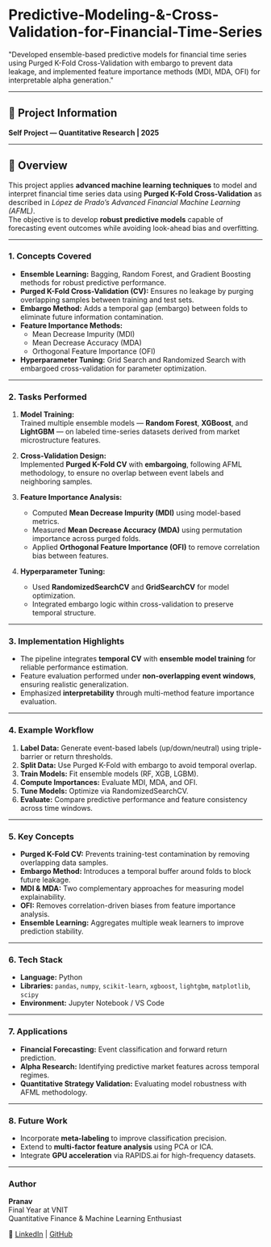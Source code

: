 # Predictive-Modeling-&-Cross-Validation-for-Financial-Time-Series  
"Developed ensemble-based predictive models for financial time series using Purged K-Fold Cross-Validation with embargo to prevent data leakage, and implemented feature importance methods (MDI, MDA, OFI) for interpretable alpha generation."

---

## 📁 Project Information  
**Self Project — Quantitative Research | 2025**  

---

## 🧠 Overview  
This project applies **advanced machine learning techniques** to model and interpret financial time series data using **Purged K-Fold Cross-Validation** as described in *López de Prado’s Advanced Financial Machine Learning (AFML)*.  
The objective is to develop **robust predictive models** capable of forecasting event outcomes while avoiding look-ahead bias and overfitting.  

---

### 1. **Concepts Covered**
- **Ensemble Learning:** Bagging, Random Forest, and Gradient Boosting methods for robust predictive performance.  
- **Purged K-Fold Cross-Validation (CV):** Ensures no leakage by purging overlapping samples between training and test sets.  
- **Embargo Method:** Adds a temporal gap (embargo) between folds to eliminate future information contamination.  
- **Feature Importance Methods:**  
  - Mean Decrease Impurity (MDI)  
  - Mean Decrease Accuracy (MDA)  
  - Orthogonal Feature Importance (OFI)  
- **Hyperparameter Tuning:** Grid Search and Randomized Search with embargoed cross-validation for parameter optimization.  

---

### 2. **Tasks Performed**

1. **Model Training:**  
   Trained multiple ensemble models — **Random Forest**, **XGBoost**, and **LightGBM** — on labeled time-series datasets derived from market microstructure features.

2. **Cross-Validation Design:**  
   Implemented **Purged K-Fold CV** with **embargoing**, following AFML methodology, to ensure no overlap between event labels and neighboring samples.  

3. **Feature Importance Analysis:**  
   - Computed **Mean Decrease Impurity (MDI)** using model-based metrics.  
   - Measured **Mean Decrease Accuracy (MDA)** using permutation importance across purged folds.  
   - Applied **Orthogonal Feature Importance (OFI)** to remove correlation bias between features.  

4. **Hyperparameter Tuning:**  
   - Used **RandomizedSearchCV** and **GridSearchCV** for model optimization.  
   - Integrated embargo logic within cross-validation to preserve temporal structure.  

---

### 3. **Implementation Highlights**

- The pipeline integrates **temporal CV** with **ensemble model training** for reliable performance estimation.  
- Feature evaluation performed under **non-overlapping event windows**, ensuring realistic generalization.  
- Emphasized **interpretability** through multi-method feature importance evaluation.  

---

### 4. **Example Workflow**

1. **Label Data:** Generate event-based labels (up/down/neutral) using triple-barrier or return thresholds.  
2. **Split Data:** Use Purged K-Fold with embargo to avoid temporal overlap.  
3. **Train Models:** Fit ensemble models (RF, XGB, LGBM).  
4. **Compute Importances:** Evaluate MDI, MDA, and OFI.  
5. **Tune Models:** Optimize via RandomizedSearchCV.  
6. **Evaluate:** Compare predictive performance and feature consistency across time windows.  

---

### 5. **Key Concepts**

- **Purged K-Fold CV:** Prevents training-test contamination by removing overlapping data samples.  
- **Embargo Method:** Introduces a temporal buffer around folds to block future leakage.  
- **MDI & MDA:** Two complementary approaches for measuring model explainability.  
- **OFI:** Removes correlation-driven biases from feature importance analysis.  
- **Ensemble Learning:** Aggregates multiple weak learners to improve prediction stability.  

---

### 6. **Tech Stack**

- **Language:** Python  
- **Libraries:** `pandas`, `numpy`, `scikit-learn`, `xgboost`, `lightgbm`, `matplotlib`, `scipy`  
- **Environment:** Jupyter Notebook / VS Code  

---

### 7. **Applications**

- **Financial Forecasting:** Event classification and forward return prediction.  
- **Alpha Research:** Identifying predictive market features across temporal regimes.  
- **Quantitative Strategy Validation:** Evaluating model robustness with AFML methodology.  

---

### 8. **Future Work**

- Incorporate **meta-labeling** to improve classification precision.  
- Extend to **multi-factor feature analysis** using PCA or ICA.  
- Integrate **GPU acceleration** via RAPIDS.ai for high-frequency datasets.  

---

### Author
**Pranav**  
Final Year at VNIT  
Quantitative Finance & Machine Learning Enthusiast  

🔗 [LinkedIn](https://linkedin.com) | [GitHub](https://github.com)
